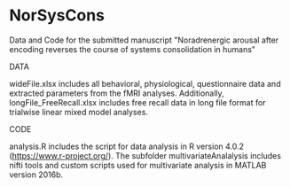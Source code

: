 # NorSysCons
Data and Code for the submitted manuscript "Noradrenergic arousal after encoding reverses the course of systems consolidation in humans"

DATA

wideFile.xlsx includes all behavioral, physiological, questionnaire data and extracted parameters from the fMRI analyses.
Additionally, longFile_FreeRecall.xlsx includes free recall data in long file format for trialwise linear mixed model analyses.

CODE

analysis.R includes the script for data analysis in R version 4.0.2 (https://www.r-project.org/).
The subfolder multivariateAnalalysis includes nifti tools and custom scripts used for multivariate analysis in MATLAB version 2016b.
